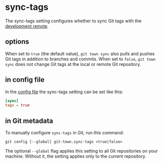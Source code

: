 # sync-tags

The sync-tags setting configures whether to sync Git tags with the
[development remote](dev-remote.md).

## options

When set to `true` (the default value), `git town sync` also pulls and pushes
Git tags in addition to branches and commits. When set to `false`,
`git town sync` does not change Git tags at the local or remote Git repository.

## in config file

In the [config file](../configuration-file.md) the sync-tags setting can be set
like this:

```toml
[sync]
tags = true
```

## in Git metadata

To manually configure `sync-tags` in Git, run this command:

```
git config [--global] git-town.sync-tags <true|false>
```

The optional `--global` flag applies this setting to all Git repositories on
your machine. Without it, the setting applies only to the current repository.
